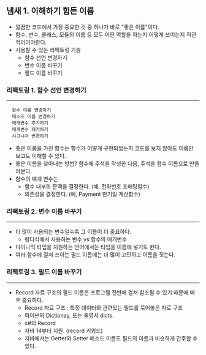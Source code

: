 ## 냄새 1. 이해하기 힘든 이름
+ 깔끔한 코드에서 가장 중요한 것 중 하나가 바로 "좋은 이름"이다.
+ 함수, 변수, 클래스, 모듈의 이름 등 모두 어떤 역할을 하는지 어떻게 쓰이는지 직관적이어야한다.
+ 사용할 수 있는 리팩토링 기술
  + 함수 선언 변경하기
  + 변수 이름 바꾸기
  + 필드 이름 바꾸기

### 리팩토링 1. 함수 선언 변경하기
---
```
  함수 이름 변경하기
  메소드 이름 변경하기
  매개변수 추가하기
  매개변수 제거하기
  시그니처 변경하기
```
+ 좋은 이름을 가진 함수는 함수가 어떻게 구현되었는지 코드를 보지 않아도 이름만 보고도 이해할 수 있다.
+ 좋은 이름을 찾아내는 방법? 함수에 주석을 작성한 다음, 주석을 함수 이름으로 만들어본다.
+ 함수의 매개 변수는
  + 함수 내부의 문맥을 결정한다. (예, 전화번호 포매팅함수)
  + 의존성을 결정한다. (예, Payment 만기일 계산함수) 


### 리팩토링 2. 변수 이름 바꾸기
---
+ 더 많이 사용되는 변수일수록 그 이름이 더 중요하다.
  + 람다식에서 사용하는 변수 vs 함수의 매개변수
+ 다이나믹 타입을 지원하는 언어에서는 타입을 이름에 넣기도 한다.
+ 여러 함수에 걸쳐 쓰이는 필드 이름에는 더 많이 고민하고 이름을 짓는다.


### 리팩토링 3. 필드 이름 바꾸기
---
+ Record 자료 구조의 필드 이름은 프로그램 전반에 걸쳐 참조될 수 있기 때문에 매우 중요하다.
  + Record 자료 구조 : 특정 데이터와 관련있는 필드를 묶어놓은 자료 구조
  + 파이썬의 Dictionay, 또는 줄영서 dicts.
  + c#의 Record
  + 자바 14부터 지원. (record 키워드)
  + 자바에서는 Getter와 Setter 메소드 이름도 필드의 이름과 비슷하게 간주할 수 있다.
